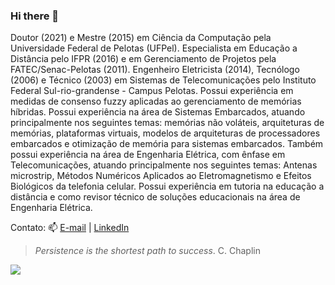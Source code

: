 ### Hi there 👋

Doutor (2021) e Mestre (2015) em Ciência da Computação pela Universidade Federal de Pelotas (UFPel). Especialista em Educação a Distância pelo IFPR (2016) e em Gerenciamento de Projetos pela FATEC/Senac-Pelotas (2011). Engenheiro Eletricista (2014), Tecnólogo (2006) e Técnico (2003) em Sistemas de Telecomunicações pelo Instituto Federal Sul-rio-grandense - Campus Pelotas. Possui experiência em medidas de consenso fuzzy aplicadas ao gerenciamento de memórias híbridas. Possui experiência na área de Sistemas Embarcados, atuando principalmente nos seguintes temas: memórias não voláteis, arquiteturas de memórias, plataformas virtuais, modelos de arquiteturas de processadores embarcados e otimização de memória para sistemas embarcados. Também possui experiência na área de Engenharia Elétrica, com ênfase em Telecomunicações, atuando principalmente nos seguintes temas: Antenas microstrip, Métodos Numéricos Aplicados ao Eletromagnetismo e Efeitos Biológicos da telefonia celular. Possui experiência em tutoria na educação a distância e como revisor técnico de soluções educacionais na área de Engenharia Elétrica. 

Contato: :mailbox: [E-mail](mailto:lizandro.oliveira@ucpel.edu.br?subject=[GitHub]%20Dúvida%20) | [LinkedIn](https://www.linkedin.com/in/lizandro-oliveira-226a5b45/)

> _Persistence is the shortest path to success_. C. Chaplin

![](https://komarev.com/ghpvc/?username=lsoliveira84&color=blue)

